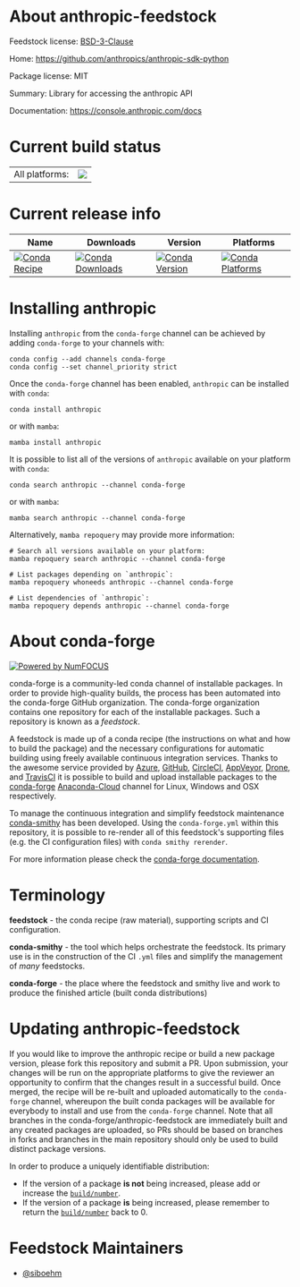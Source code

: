 About anthropic-feedstock
=========================

Feedstock license: [BSD-3-Clause](https://github.com/conda-forge/anthropic-feedstock/blob/main/LICENSE.txt)

Home: https://github.com/anthropics/anthropic-sdk-python

Package license: MIT

Summary: Library for accessing the anthropic API

Documentation: https://console.anthropic.com/docs

Current build status
====================


<table><tr><td>All platforms:</td>
    <td>
      <a href="https://dev.azure.com/conda-forge/feedstock-builds/_build/latest?definitionId=19471&branchName=main">
        <img src="https://dev.azure.com/conda-forge/feedstock-builds/_apis/build/status/anthropic-feedstock?branchName=main">
      </a>
    </td>
  </tr>
</table>

Current release info
====================

| Name | Downloads | Version | Platforms |
| --- | --- | --- | --- |
| [![Conda Recipe](https://img.shields.io/badge/recipe-anthropic-green.svg)](https://anaconda.org/conda-forge/anthropic) | [![Conda Downloads](https://img.shields.io/conda/dn/conda-forge/anthropic.svg)](https://anaconda.org/conda-forge/anthropic) | [![Conda Version](https://img.shields.io/conda/vn/conda-forge/anthropic.svg)](https://anaconda.org/conda-forge/anthropic) | [![Conda Platforms](https://img.shields.io/conda/pn/conda-forge/anthropic.svg)](https://anaconda.org/conda-forge/anthropic) |

Installing anthropic
====================

Installing `anthropic` from the `conda-forge` channel can be achieved by adding `conda-forge` to your channels with:

```
conda config --add channels conda-forge
conda config --set channel_priority strict
```

Once the `conda-forge` channel has been enabled, `anthropic` can be installed with `conda`:

```
conda install anthropic
```

or with `mamba`:

```
mamba install anthropic
```

It is possible to list all of the versions of `anthropic` available on your platform with `conda`:

```
conda search anthropic --channel conda-forge
```

or with `mamba`:

```
mamba search anthropic --channel conda-forge
```

Alternatively, `mamba repoquery` may provide more information:

```
# Search all versions available on your platform:
mamba repoquery search anthropic --channel conda-forge

# List packages depending on `anthropic`:
mamba repoquery whoneeds anthropic --channel conda-forge

# List dependencies of `anthropic`:
mamba repoquery depends anthropic --channel conda-forge
```


About conda-forge
=================

[![Powered by
NumFOCUS](https://img.shields.io/badge/powered%20by-NumFOCUS-orange.svg?style=flat&colorA=E1523D&colorB=007D8A)](https://numfocus.org)

conda-forge is a community-led conda channel of installable packages.
In order to provide high-quality builds, the process has been automated into the
conda-forge GitHub organization. The conda-forge organization contains one repository
for each of the installable packages. Such a repository is known as a *feedstock*.

A feedstock is made up of a conda recipe (the instructions on what and how to build
the package) and the necessary configurations for automatic building using freely
available continuous integration services. Thanks to the awesome service provided by
[Azure](https://azure.microsoft.com/en-us/services/devops/), [GitHub](https://github.com/),
[CircleCI](https://circleci.com/), [AppVeyor](https://www.appveyor.com/),
[Drone](https://cloud.drone.io/welcome), and [TravisCI](https://travis-ci.com/)
it is possible to build and upload installable packages to the
[conda-forge](https://anaconda.org/conda-forge) [Anaconda-Cloud](https://anaconda.org/)
channel for Linux, Windows and OSX respectively.

To manage the continuous integration and simplify feedstock maintenance
[conda-smithy](https://github.com/conda-forge/conda-smithy) has been developed.
Using the ``conda-forge.yml`` within this repository, it is possible to re-render all of
this feedstock's supporting files (e.g. the CI configuration files) with ``conda smithy rerender``.

For more information please check the [conda-forge documentation](https://conda-forge.org/docs/).

Terminology
===========

**feedstock** - the conda recipe (raw material), supporting scripts and CI configuration.

**conda-smithy** - the tool which helps orchestrate the feedstock.
                   Its primary use is in the construction of the CI ``.yml`` files
                   and simplify the management of *many* feedstocks.

**conda-forge** - the place where the feedstock and smithy live and work to
                  produce the finished article (built conda distributions)


Updating anthropic-feedstock
============================

If you would like to improve the anthropic recipe or build a new
package version, please fork this repository and submit a PR. Upon submission,
your changes will be run on the appropriate platforms to give the reviewer an
opportunity to confirm that the changes result in a successful build. Once
merged, the recipe will be re-built and uploaded automatically to the
`conda-forge` channel, whereupon the built conda packages will be available for
everybody to install and use from the `conda-forge` channel.
Note that all branches in the conda-forge/anthropic-feedstock are
immediately built and any created packages are uploaded, so PRs should be based
on branches in forks and branches in the main repository should only be used to
build distinct package versions.

In order to produce a uniquely identifiable distribution:
 * If the version of a package **is not** being increased, please add or increase
   the [``build/number``](https://docs.conda.io/projects/conda-build/en/latest/resources/define-metadata.html#build-number-and-string).
 * If the version of a package **is** being increased, please remember to return
   the [``build/number``](https://docs.conda.io/projects/conda-build/en/latest/resources/define-metadata.html#build-number-and-string)
   back to 0.

Feedstock Maintainers
=====================

* [@siboehm](https://github.com/siboehm/)

